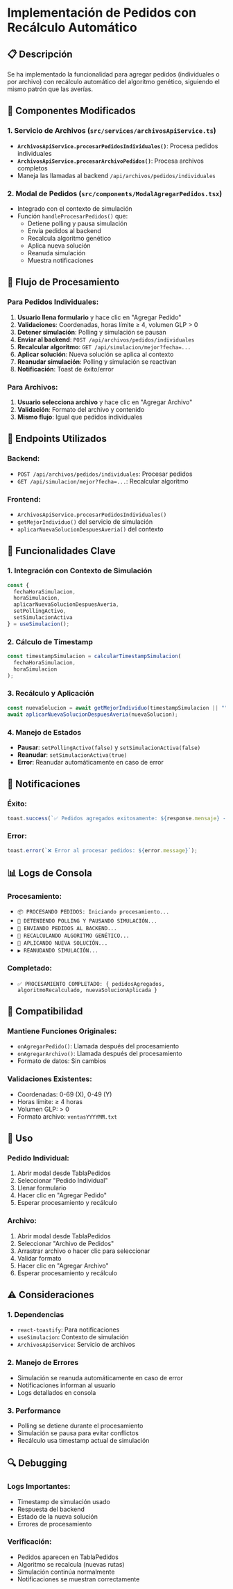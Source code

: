 # Implementación de Pedidos con Recálculo Automático

## 📋 Descripción

Se ha implementado la funcionalidad para agregar pedidos (individuales o por archivo) con recálculo automático del algoritmo genético, siguiendo el mismo patrón que las averías.

## 🔧 Componentes Modificados

### 1. **Servicio de Archivos** (`src/services/archivosApiService.ts`)
- **`ArchivosApiService.procesarPedidosIndividuales()`**: Procesa pedidos individuales
- **`ArchivosApiService.procesarArchivoPedidos()`**: Procesa archivos completos
- Maneja las llamadas al backend `/api/archivos/pedidos/individuales`

### 2. **Modal de Pedidos** (`src/components/ModalAgregarPedidos.tsx`)
- Integrado con el contexto de simulación
- Función `handleProcesarPedidos()` que:
  - Detiene polling y pausa simulación
  - Envía pedidos al backend
  - Recalcula algoritmo genético
  - Aplica nueva solución
  - Reanuda simulación
  - Muestra notificaciones

## 🔄 Flujo de Procesamiento

### Para Pedidos Individuales:
1. **Usuario llena formulario** y hace clic en "Agregar Pedido"
2. **Validaciones**: Coordenadas, horas límite ≥ 4, volumen GLP > 0
3. **Detener simulación**: Polling y simulación se pausan
4. **Enviar al backend**: `POST /api/archivos/pedidos/individuales`
5. **Recalcular algoritmo**: `GET /api/simulacion/mejor?fecha=...`
6. **Aplicar solución**: Nueva solución se aplica al contexto
7. **Reanudar simulación**: Polling y simulación se reactivan
8. **Notificación**: Toast de éxito/error

### Para Archivos:
1. **Usuario selecciona archivo** y hace clic en "Agregar Archivo"
2. **Validación**: Formato del archivo y contenido
3. **Mismo flujo**: Igual que pedidos individuales

## 📡 Endpoints Utilizados

### Backend:
- `POST /api/archivos/pedidos/individuales`: Procesar pedidos
- `GET /api/simulacion/mejor?fecha=...`: Recalcular algoritmo

### Frontend:
- `ArchivosApiService.procesarPedidosIndividuales()`
- `getMejorIndividuo()` del servicio de simulación
- `aplicarNuevaSolucionDespuesAveria()` del contexto

## 🎯 Funcionalidades Clave

### 1. **Integración con Contexto de Simulación**
```typescript
const { 
  fechaHoraSimulacion, 
  horaSimulacion, 
  aplicarNuevaSolucionDespuesAveria,
  setPollingActivo,
  setSimulacionActiva
} = useSimulacion();
```

### 2. **Cálculo de Timestamp**
```typescript
const timestampSimulacion = calcularTimestampSimulacion(
  fechaHoraSimulacion,
  horaSimulacion
);
```

### 3. **Recálculo y Aplicación**
```typescript
const nuevaSolucion = await getMejorIndividuo(timestampSimulacion || "");
await aplicarNuevaSolucionDespuesAveria(nuevaSolucion);
```

### 4. **Manejo de Estados**
- **Pausar**: `setPollingActivo(false)` y `setSimulacionActiva(false)`
- **Reanudar**: `setSimulacionActiva(true)`
- **Error**: Reanudar automáticamente en caso de error

## 🔔 Notificaciones

### Éxito:
```typescript
toast.success(`✅ Pedidos agregados exitosamente: ${response.mensaje} - Algoritmo recalculado`);
```

### Error:
```typescript
toast.error(`❌ Error al procesar pedidos: ${error.message}`);
```

## 📊 Logs de Consola

### Procesamiento:
- `📦 PROCESANDO PEDIDOS: Iniciando procesamiento...`
- `🛑 DETENIENDO POLLING Y PAUSANDO SIMULACIÓN...`
- `📡 ENVIANDO PEDIDOS AL BACKEND...`
- `🧬 RECALCULANDO ALGORITMO GENÉTICO...`
- `🔄 APLICANDO NUEVA SOLUCIÓN...`
- `▶️ REANUDANDO SIMULACIÓN...`

### Completado:
- `✅ PROCESAMIENTO COMPLETADO: { pedidosAgregados, algoritmoRecalculado, nuevaSolucionAplicada }`

## 🔧 Compatibilidad

### Mantiene Funciones Originales:
- `onAgregarPedido()`: Llamada después del procesamiento
- `onAgregarArchivo()`: Llamada después del procesamiento
- Formato de datos: Sin cambios

### Validaciones Existentes:
- Coordenadas: 0-69 (X), 0-49 (Y)
- Horas límite: ≥ 4 horas
- Volumen GLP: > 0
- Formato archivo: `ventasYYYYMM.txt`

## 🚀 Uso

### Pedido Individual:
1. Abrir modal desde TablaPedidos
2. Seleccionar "Pedido Individual"
3. Llenar formulario
4. Hacer clic en "Agregar Pedido"
5. Esperar procesamiento y recálculo

### Archivo:
1. Abrir modal desde TablaPedidos
2. Seleccionar "Archivo de Pedidos"
3. Arrastrar archivo o hacer clic para seleccionar
4. Validar formato
5. Hacer clic en "Agregar Archivo"
6. Esperar procesamiento y recálculo

## ⚠️ Consideraciones

### 1. **Dependencias**
- `react-toastify`: Para notificaciones
- `useSimulacion`: Contexto de simulación
- `ArchivosApiService`: Servicio de archivos

### 2. **Manejo de Errores**
- Simulación se reanuda automáticamente en caso de error
- Notificaciones informan al usuario
- Logs detallados en consola

### 3. **Performance**
- Polling se detiene durante el procesamiento
- Simulación se pausa para evitar conflictos
- Recálculo usa timestamp actual de simulación

## 🔍 Debugging

### Logs Importantes:
- Timestamp de simulación usado
- Respuesta del backend
- Estado de la nueva solución
- Errores de procesamiento

### Verificación:
- Pedidos aparecen en TablaPedidos
- Algoritmo se recalcula (nuevas rutas)
- Simulación continúa normalmente
- Notificaciones se muestran correctamente 